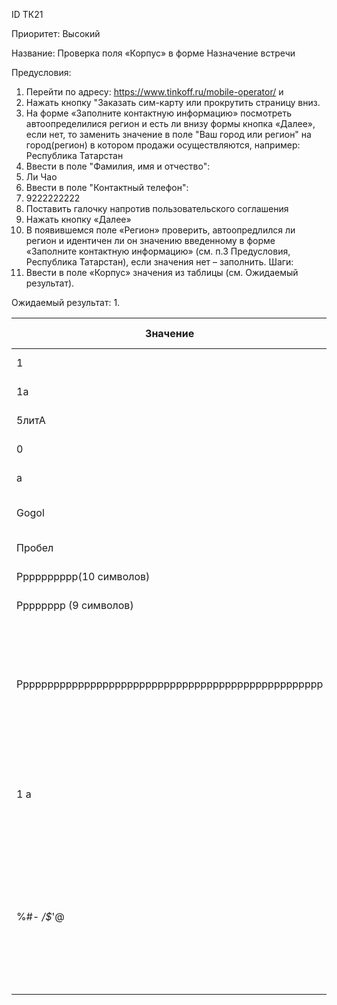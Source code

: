 ID		ТК21

Приоритет:	Высокий

Название: 	Проверка поля «Корпус» в форме Назначение встречи

Предусловия:

1.	Перейти по адресу: https://www.tinkoff.ru/mobile-operator/ и 
2.	Нажать кнопку "Заказать сим-карту или прокрутить страницу вниз.
3.	На форме «Заполните контактную информацию» посмотреть автоопределилися регион и есть ли внизу формы кнопка «Далее», если нет, то заменить значение в поле "Ваш город или регион" на город(регион) в котором продажи осуществляются, например: Республика Татарстан
4.	Ввести в поле "Фамилия, имя и отчество": 
5.	Ли Чао
6.	Ввести в поле "Контактный телефон": 
7.	9222222222
8.	Поставить галочку напротив пользовательского соглашения 
9.	Нажать кнопку «Далее»
10.	В появившемся поле «Регион» проверить, автоопредлился ли регион и идентичен ли он значению введенному в форме «Заполните контактную информацию» (см. п.3 Предусловия, Республика Татарстан), если значения нет – заполнить.
Шаги:
1.	Ввести в поле «Корпус» значения из таблицы (см. Ожидаемый результат).

Ожидаемый результат:
1.	

|    Значение                                              |    Ожидаемый результат                                                                                                             |
|----------------------------------------------------------|------------------------------------------------------------------------------------------------------------------------------------|
|    1                                                     |    Ввод корректен                                                                                                                  |
|    1а                                                    |    Ввод корректен                                                                                                                  |
|    5литА                                                 |    Ввод корректен                                                                                                                  |
|    0                                                     |    Ввод корректен                                                                                                                  |
|    а                                                     |    Ввод корректен                                                                                                                  |
|    Gogol                                                 |    Результат: Пщпщд. Ввод корректен,                                                                                               |
|    Пробел                                                |    Ввод корректен                                                                                                                  |
|    Рррррррррр(10 символов)                               |    Ввод корректен                                                                                                                  |
|    Рррррррр (9 символов)                                 |    Ввод корректен                                                                                                                  |
|    Рррррррррррррррррррррррррррррррррррррррррррррррррр    |    Ввод не корректен, система выведет сообщение:   Максимальное количество символов – 10   Строка не обрезалась                    |
|    1 а                                                   |    Ввод не корректен, сообщение: Номер может состоять   из цифр и русских букв                                                     |
|    %#*- /$*'@                                            |    Система позволит ввести символы. Ввод не корректен,   система выведет сообщение: Номер может состоять из цифр и русских букв    |
